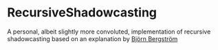 # RecursiveShadowcasting
A personal, albeit slightly more convoluted, implementation of recursive shadowcasting based on an explanation by [Björn Bergström](https://www.roguebasin.com/index.php/FOV_using_recursive_shadowcasting)
